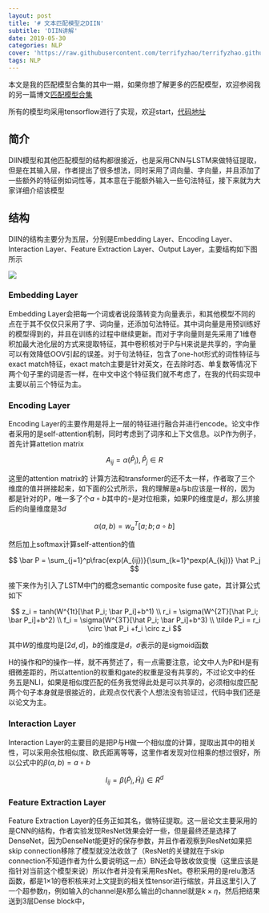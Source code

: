 ```yaml
---
layout: post
title: '# 文本匹配模型之DIIN'
subtitle: 'DIIN讲解'
date: 2019-05-30
categories: NLP
cover: 'https://raw.githubusercontent.com/terrifyzhao/terrifyzhao.github.io/master/assets/img/2019-05-23-%E5%AD%A6%E4%B9%A0%E7%8E%87Learning%20rate/cover.jpg'
tags: NLP
---
```



本文是我的匹配模型合集的其中一期，如果你想了解更多的匹配模型，欢迎参阅我的另一篇博文[匹配模型合集](https://terrifyzhao.github.io/2019/05/13/%E6%96%87%E6%9C%AC%E5%8C%B9%E9%85%8D%E6%A8%A1%E5%9E%8B%E5%90%88%E9%9B%86.html)

所有的模型均采用tensorflow进行了实现，欢迎start，[代码地址](https://github.com/terrifyzhao/text_matching)

## **简介**
DIIN模型和其他匹配模型的结构都很接近，也是采用CNN与LSTM来做特征提取，但是在其输入层，作者提出了很多想法，同时采用了词向量、字向量，并且添加了一些额外的特征例如词性等，其本意在于能额外输入一些句法特征，接下来就为大家详细介绍该模型

## **结构**
DIIN的结构主要分为五层，分别是Embedding Layer、Encoding Layer、Interaction Layer、Feature Extraction Layer、Output Layer，主要结构如下图所示

![](https://raw.githubusercontent.com/terrifyzhao/terrifyzhao.github.io/master/assets/img/2019-05-30-%E6%96%87%E6%9C%AC%E5%8C%B9%E9%85%8D%E6%A8%A1%E5%9E%8B%E4%B9%8BDIIN/pic1.jpg)

### **Embedding Layer**
Embedding Layer会把每一个词或者说段落转变为向量表示，和其他模型不同的点在于其不仅仅只采用了字、词向量，还添加句法特征。其中词向量是用预训练好的模型得到的，并且在训练的过程中继续更新。而对于字向量则是先采用了1维卷积加最大池化层的方式来提取特征，其中卷积核对于P与H来说是共享的，字向量可以有效降低OOV引起的误差。对于句法特征，包含了one-hot形式的词性特征与exact match特征，exact match主要是针对英文，在去除时态、单复数等情况下两个句子里的词是否一样，在中文中这个特征我们就不考虑了，在我的代码实现中主要以前三个特征为主。

### **Encoding Layer**
Encoding Layer的主要作用是将上一层的特征进行融合并进行encode。论文中作者采用的是self-attention机制，同时考虑到了词序和上下文信息。以P作为例子，首先计算attetion matrix

$$
A_{ij} = \alpha (\hat P_i),\hat P_j \in R
$$

这里的attention matrix的 计算方法和transformer的还不太一样，作者取了三个维度的值并拼接起来，如下面的公式所示，我的理解是a与b应该是一样的，因为都是针对的P，唯一多了个$a\circ b$其中的$\circ$是对位相乘，如果P的维度是$d$，那么拼接后的向量维度是$3d$ 

$$
\alpha(a,b) = w_a^T[a;b;a\circ b]
$$

然后加上softmax计算self-attention的值

$$
\bar P = \sum_{j=1}^p\frac{exp(A_{ij})}{\sum_{k=1}^pexp(A_{kj})} \hat P_j
$$

接下来作为引入了LSTM中门的概念semantic composite fuse gate，其计算公式如下

$$
z_i = tanh(W^{1t}[\hat P_i; \bar P_i]+b^1) \\
r_i = \sigma(W^{2T}[\hat P_i; \bar P_i]+b^2) \\
f_i = \sigma(W^{3T}[\hat P_i; \bar P_i]+b^3) \\
\tilde P_i = r_i \circ \hat P_i +f_i \circ z_i 
$$

其中$W$的维度均是$[2d,d]$，$b$的维度是$d$，$\sigma$表示的是sigmoid函数

H的操作和P的操作一样，就不再赘述了，有一点需要注意，论文中人为P和H是有细微差距的，所以attention的权重和gate的权重是没有共享的，不过论文中的任务五是NLI，如果是相似度匹配的任务我觉得此处是可以共享的，必须相似度匹配两个句子本身就是很接近的，此观点仅代表个人想法没有验证过，代码中我们还是以论文为主。

### **Interaction Layer**
Interaction Layer的主要目的是把P与H做一个相似度的计算，提取出其中的相关性，可以采用余弦相似度、欧氏距离等等，这里作者发现对位相乘的想过很好，所以公式中的$\beta(a,b) = a \circ b$

$$
I_{ij} = \beta(\tilde P_i, \tilde H_i) \in R^d
$$

### **Feature Extraction Layer**
Feature Extraction Layer的任务正如其名，做特征提取。这一层论文主要采用的是CNN的结构，作者实验发现ResNet效果会好一些，但是最终还是选择了DenseNet，因为DenseNet能更好的保存参数，并且作者观察到ResNet如果把skip connection移除了模型就没法收敛了（ResNet的关键就在于skip connection不知道作者为什么要说明这一点）BN还会导致收敛变慢（这里应该是指针对当前这个模型来说）所以作者并没有采用ResNet。卷积采用的是relu激活函数，都是1×1的卷积核来对上文提到的相关性tensor进行缩放，并且这里引入了一个超参数$\eta$，例如输入的channel是$k$那么输出的channel就是$k×\eta$，然后把结果送到3层Dense block中，

